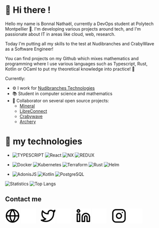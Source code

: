 <link rel="stylesheet" href="https://cdn.jsdelivr.net/gh/devicons/devicon@v2.14.0/devicon.min.css">

# 👋 Hi there !
Hello my name is Bonnal Nathaël, currently a DevOps student at Polytech Montpellier 🌟. I'm developing various projects around tech, and I'm passionate about IT in areas like cloud, web, research. 

Today I'm putting all my skills to the test at Nudibranches and CrabyWave as a Software Engineer!

You can find projects on my Github which mixes mathematics and programming where I use various languages such as Typescript, Rust, Kotlin or OCaml to put my theoretical knowledge into practice! 🚀

Currently:
- ⚙️ I work for [Nudibranches Technologies](https://nudibranches.tech)
- 📚 Student in computer science and mathematics
- 🚀 Collaborator on several open source projects:
  - [Mineral](https://github.com/mineral-dart)
  - [LibreConnect](https://github.com/libreconnect)
  - [Crabywave](https://github.com/crabywave-inc)
  - [Archery](https://github.com/archery-progress)

# 🚀 my technologies
- ![TYPESCRIPT](https://img.shields.io/badge/TypeScript-007ACC?style=for-the-badge&logo=typescript&logoColor=white)
  ![React](https://img.shields.io/badge/React-007ACC?style=for-the-badge&logo=react&logoColor=white)
  ![NX](https://img.shields.io/badge/NX-007ACC?style=for-the-badge&logo=nx&logoColor=white)
  ![REDUX](https://img.shields.io/badge/Redux-593D88?style=for-the-badge&logo=redux&logoColor=white)
  
  
- ![Docker](https://img.shields.io/badge/Docker-2CA5E0?style=for-the-badge&logo=docker&logoColor=white)
  ![Kubernetes](https://img.shields.io/badge/Kubernetes-3970e4?style=for-the-badge&logo=kubernetes&logoColor=white)
  ![Terraform](https://img.shields.io/badge/Terraform-4287f5?style=for-the-badge&logo=terraform&logoColor=white)
  ![Rust](https://img.shields.io/badge/Rust-FF5733?style=for-the-badge&logo=rust&logoColor=white)
  ![Helm](https://img.shields.io/badge/Helm-2CA5E0?style=for-the-badge&logo=helm&logoColor=white)
  
- ![AdonisJS](https://img.shields.io/badge/AdonisJS-6701F2?style=for-the-badge&logo=adonisjs&logoColor=white)
  ![Kotlin](https://img.shields.io/badge/Kotlin-E24462?style=for-the-badge&logo=kotlin&logoColor=white)
  ![PostgreSQL](https://img.shields.io/badge/PostgreSQL-007ACC?style=for-the-badge&logo=postgresql&logoColor=white)

![Statistics](https://github-readme-stats.vercel.app/api?username=NathaelB&show_icons=true&count_private=true)
![Top Langs](https://github-readme-stats.vercel.app/api/top-langs/?username=NathaelB&layout=compact)

## Contact me

[![img_contact](./img/globe-light.svg)](https://leadcode.fr#gh-light-mode-only)
[![img_contact](./img/globe-dark.svg)](https://leadcode.fr#gh-dark-mode-only)
&nbsp;&nbsp;
[![img_contact](./img/twitter-light.svg)](https://twitter.com/NathaelBonnal#gh-light-mode-only)
[![img_contact](./img/twitter-dark.svg)](https://twitter.com/NathaelBonnal#gh-dark-mode-only)
&nbsp;&nbsp;
[![img_contact](./img/linkedin-light.svg)](https://www.linkedin.com/in/nathael-bonnal#gh-light-mode-only)
[![img_contact](./img/linkedin-dark.svg)](https://www.linkedin.com/in/nathael-bonnal#gh-dark-mode-only)
&nbsp;&nbsp;
[![img_contact](./img/instagram-light.svg)](https://www.instagram.com/nathael.bnl#gh-light-mode-only)
[![img_contact](./img/instagram-dark.svg)](https://www.instagram.com/nathael.bnl#gh-dark-mode-only)
